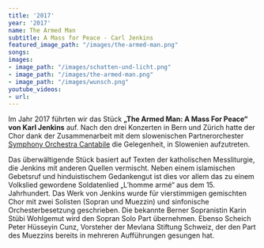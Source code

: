 ```yaml
---
title: '2017'
year: '2017'
name: The Armed Man
subtitle: A Mass for Peace - Carl Jenkins
featured_image_path: "/images/the-armed-man.png"
songs: 
images:
- image_path: "/images/schatten-und-licht.png"
- image_path: "/images/the-armed-man.png"
- image_path: "/images/wunsch.png"
youtube_videos:
- url: 
---
```


Im Jahr 2017 f&uuml;hrten wir das St&uuml;ck **„The Armed Man: A Mass For Peace“ von Karl Jenkins** auf. Nach den drei Konzerten in Bern und Z&uuml;rich hatte der Chor dank der Zusammenarbeit mit dem slowenischen Partnerorchester [Symphony Orchestra Cantabile](http://en.cantabile.si) die Gelegenheit, in Slowenien aufzutreten.

Das &uuml;berw&auml;ltigende St&uuml;ck basiert auf Texten der katholischen Messliturgie, die Jenkins mit anderen Quellen vermischt. Neben einem islamischen Gebetsruf und hinduistischem Gedankengut ist dies vor allem das zu einem Volkslied gewordene Soldatenlied „L’homme arm&eacute;“ aus dem 15. Jahrhundert. Das Werk von Jenkins wurde für vierstimmigen gemischten Chor mit zwei Solisten (Sopran und Muezzin) und sinfonische Orchesterbesetzung geschrieben. Die bekannte Berner Sopranistin Karin Stübi Wohlgemut wird den Sopran Solo Part &uuml;bernehmen. Ebenso Scheich Peter Hüsseyin Cunz, Vorsteher der Mevlana Stiftung Schweiz, der den Part des Muezzins bereits in mehreren Aufführungen gesungen hat.